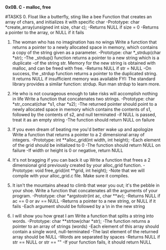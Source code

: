 **0x0B. C - malloc, free**

#TASKS
0. Float like a butterfly, sting like a bee
Function that creates an array of chars, and initializes it with specific char
 -Prototype: char *create_array(unsigned int size, char c);
 -Returns NULL if size = 0
 -Returns a pointer to the array, or NULL if it fails

1. The woman who has no imagination has no wings
Write a function that returns a pointer to a newly allocated space in memory,
which contains a copy of the string given as a parameter.
 -Prototype: char *_strdup(char *str);
 -The _strdup() function returns a pointer to a new string which is a duplicate
 -of the string str. Memory for the new string is obtained with malloc, and can be freed with free.
 -Returns NULL if str = NULL
 -On success, the _strdup function returns a pointer to the duplicated string. It returns NULL if insufficient memory was available
FYI: The standard library provides a similar function: strdup. Run man strdup to learn more.

2. He who is not courageous enough to take risks will accomplish nothing in life
Write a function that concatenates two strings.
 -Prototype: char *str_concat(char *s1, char *s2);
 -The returned pointer should point to a newly allocated space in memory which contains the contents of s1, followed by the contents of s2, and null terminated
 -if NULL is passed, treat it as an empty string
 -The function should return NULL on failure

3. If you even dream of beating me you'd better wake up and apologize
Write a function that returns a pointer to a 2 dimensional array of integers.
 -Prototype: int **alloc_grid(int width, int height);
 -Each element of the grid should be initialized to 0
 -The function should return NULL on failure
 -If width or height is 0 or negative, return NULL

4. It's not bragging if you can back it up
Write a function that frees a 2 dimensional grid previously created by your alloc_grid function.
 -Prototype: void free_grid(int **grid, int height);
 -Note that we will compile with your alloc_grid.c file. Make sure it compiles.

5. It isn't the mountains ahead to climb that wear you out; it's the pebble in your shoe.
Write a function that concatenates all the arguments of your program.
 -Prototype: char *argstostr(int ac, char **av);
 -Returns NULL if ac == 0 or av == NULL
 -Returns a pointer to a new string, or NULL if it fails
 -Each argument should be followed by a \n in the new string

6. I will show you how great I am
Write a function that splits a string into words.
 -Prototype: char **strtow(char *str);
 -The function returns a pointer to an array of strings (words)
 -Each element of this array should contain a single word, null-terminated
 -The last element of the returned array should be NULL
 -Words are separated by spaces
 -Returns NULL if str == NULL or str == ""
 -If your function fails, it should return NULL


